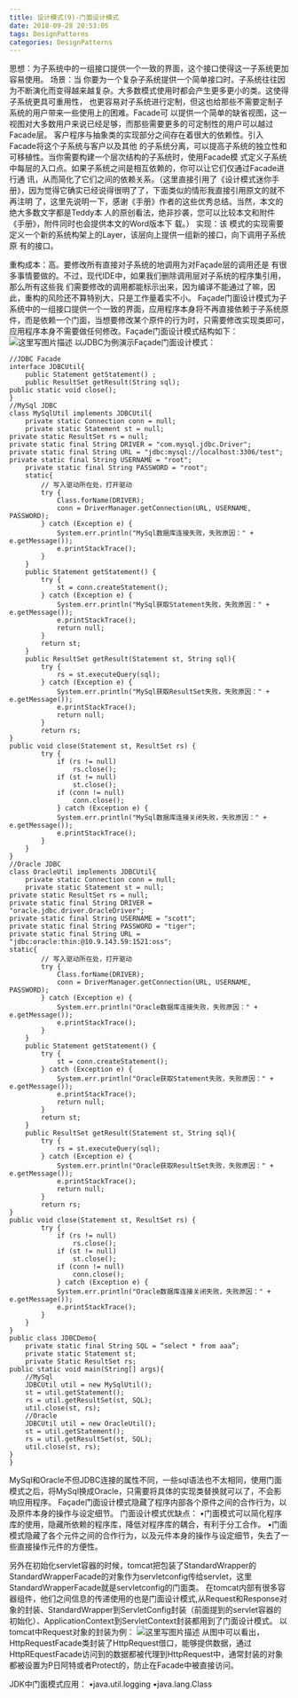 ```yaml
---
title: 设计模式(9)-门面设计模式
date: 2018-09-28 20:53:05
tags: DesignPatterns
categories: DesignPatterns
---
```

思想：为子系统中的一组接口提供一个一致的界面，这个接口使得这一子系统更加容易使用。
场景：当 你要为一个复杂子系统提供一个简单接口时。子系统往往因为不断演化而变得越来越复杂。大多数模式使用时都会产生更多更小的类。这使得子系统更具可重用性， 也更容易对子系统进行定制，但这也给那些不需要定制子系统的用户带来一些使用上的困难。Facade可 以提供一个简单的缺省视图，这一视图对大多数用户来说已经足够，而那些需要更多的可定制性的用户可以越过Facade层。 客户程序与抽象类的实现部分之间存在着很大的依赖性。引入Facade将这个子系统与客户以及其他 的子系统分离，可以提高子系统的独立性和可移植性。当你需要构建一个层次结构的子系统时，使用Facade模 式定义子系统中每层的入口点。如果子系统之间是相互依赖的，你可以让它们仅通过Facade进行通 讯，从而简化了它们之间的依赖关系。（这里直接引用了《设计模式迷你手册》，因为觉得它确实已经说得很明了了，下面类似的情形我直接引用原文的就不再注明 了，这里先说明一下，感谢《手册》作者的这些优秀总结。当然，本文的绝大多数文字都是Teddy本 人的原创看法，绝非抄袭，您可以比较本文和附件《手册》，附件同时也会提供本文的Word版本下 载。）
实现：该 模式的实现需要定义一个新的系统构架上的Layer，该层向上提供一组新的接口，向下调用子系统原 有的接口。
<!-- more -->
重构成本：高。要修改所有直接对子系统的地调用为对Façade层的调用还是 有很多事情要做的。不过，现代IDE中，如果我们删除调用层对子系统的程序集引用，那么所有这些我 们需要修改的调用都能标示出来，因为编译不能通过了嘛，因此，重构的风险还不算特别大，只是工作量着实不小。
Façade门面设计模式为子系统中的一组接口提供一个一致的界面，应用程序本身将不再直接依赖于子系统原件，而是依赖一个门面，当想要修改某个原件的行为时，只需要修改实现类即可，应用程序本身不需要做任何修改。Façade门面设计模式结构如下：
![这里写图片描述](http://img.blog.csdn.net/20151031105346867)
以JDBC为例演示Façade门面设计模式：

```
//JDBC Facade
interface JDBCUtil{
	public Statement getStatement() ;
	public ResultSet getResult(String sql);
public static void close();
}
//MySql JDBC
class MySqlUtil implements JDBCUtil{
	private static Connection conn = null;
	private static Statement st = null;
private static ResultSet rs = null;
private static final String DRIVER = "com.mysql.jdbc.Driver";
private static final String URL = "jdbc:mysql://localhost:3306/test";
private static final String USERNAME = "root";
	private static final String PASSWORD = "root";
	static{
		// 写入驱动所在处，打开驱动
		try {
			Class.forName(DRIVER);
			conn = DriverManager.getConnection(URL, USERNAME, PASSWORD);
		} catch (Exception e) {
			System.err.println("MySql数据库连接失败，失败原因：" + e.getMessage());
			e.printStackTrace();
		}
	}
	public Statement getStatement() {
		try {
			st = conn.createStatement();
		} catch (Exception e) {
			System.err.println("MySql获取Statement失败，失败原因：" + e.getMessage());
			e.printStackTrace();
			return null;
		}
		return st;
	}
	public ResultSet getResult(Statement st, String sql){
		try {
			rs = st.executeQuery(sql);
		} catch (Exception e) {
			System.err.println("MySql获取ResultSet失败，失败原因：" + e.getMessage());
			e.printStackTrace();
			return null;
		}
		return rs;
}
public void close(Statement st, ResultSet rs) {
		try {
			if (rs != null)
				rs.close();
			if (st != null)
				st.close();
			if (conn != null)
				conn.close();
			} catch (Exception e) {
			System.err.println("MySql数据库连接关闭失败，失败原因：" + e.getMessage());
			e.printStackTrace();
		}
	}
}
//Oracle JDBC
class OracleUtil implements JDBCUtil{
	private static Connection conn = null;
	private static Statement st = null;
private static ResultSet rs = null;
private static final String DRIVER = "oracle.jdbc.driver.OracleDriver";
private static final String USERNAME = "scott";
private static final String PASSWORD = "tiger";
private static final String URL = "jdbc:oracle:thin:@10.9.143.59:1521:oss";
static{
		// 写入驱动所在处，打开驱动
		try {
			Class.forName(DRIVER);
			conn = DriverManager.getConnection(URL, USERNAME, PASSWORD);
		} catch (Exception e) {
			System.err.println("Oracle数据库连接失败，失败原因：" + e.getMessage());
			e.printStackTrace();
		}
	}
	public Statement getStatement() {
		try {
			st = conn.createStatement();
		} catch (Exception e) {
			System.err.println("Oracle获取Statement失败，失败原因：" + e.getMessage());
			e.printStackTrace();
			return null;
		}
		return st;
	}
	public ResultSet getResult(Statement st, String sql){
		try {
			rs = st.executeQuery(sql);
		} catch (Exception e) {
			System.err.println("Oracle获取ResultSet失败，失败原因：" + e.getMessage());
			e.printStackTrace();
			return null;
		}
		return rs;
}
public void close(Statement st, ResultSet rs) {
		try {
			if (rs != null)
				rs.close();
			if (st != null)
				st.close();
			if (conn != null)
				conn.close();
			} catch (Exception e) {
			System.err.println("Oracle数据库连接关闭失败，失败原因：" + e.getMessage());
			e.printStackTrace();
		}
	}
}
public class JDBCDemo{
	private static final String SQL = “select * from aaa”;
	private static Statement st;
	private Static ResultSet rs;
public static void main(String[] args){
	//MySql
	JDBCUtil util = new MySqlUtil();
	st = util.getStatement();
	rs = util.getResultSet(st, SQL);
	util.close(st, rs);
	//Oracle
	JDBCUtil util = new OracleUtil();
	st = util.getStatement();
	rs = util.getResultSet(st, SQL);
	util.close(st, rs);
}
}
```
MySql和Oracle不但JDBC连接的属性不同，一些sql语法也不太相同，使用门面模式之后，将MySql换成Oracle，只需要将具体的实现类替换就可以了，不会影响应用程序。
Façade门面设计模式隐藏了程序内部各个原件之间的合作行为，以及原件本身的操作与设定细节。
门面设计模式优缺点：
•门面模式可以简化程序库的使用，隐藏所依赖​​的程序库，降低对程序库的耦合，有利于分工合作。
•门面模式隐藏了各个元件之间的合作行为，以及元件本身的操作与设定细节，失去了一些直接操作元件的方便性。

另外在初始化servlet容器的时候，tomcat把包装了StandardWrapper的StandardWrapperFacade的对象作为servletconfig传给servlet，这里StandardWrapperFacade就是servletconfig的门面类。
在tomcat内部有很多容器组件，他们之间信息的传递使用的也是门面设计模式,从Request和Response对象的封装、StandardWrapper到ServletConfig封装（前面提到的servlet容器的初始化）、ApplicationContext到ServletContext封装都用到了门面设计模式。
以tomcat中Request对象的封装为例：
![这里写图片描述](http://img.blog.csdn.net/20151031110351762)
从图中可以看出，HttpRequestFacade类封装了HttpRequest借口，能够提供数据，通过HttpREquestFacade访问到的数据都被代理到HttpRequest中，通常封装的对象都被设置为P日阿特或者Protect的，防止在Facade中被直接访问。

JDK中门面模式应用：
•java.util.logging
•java.lang.Class
